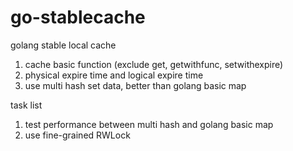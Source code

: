 # go-stablecache


golang stable local cache

1. cache basic function (exclude get, getwithfunc, setwithexpire)
2. physical expire time and logical expire time
3. use multi hash set data, better than golang basic map



task list
1. test performance between multi hash and golang basic map
2. use fine-grained RWLock
